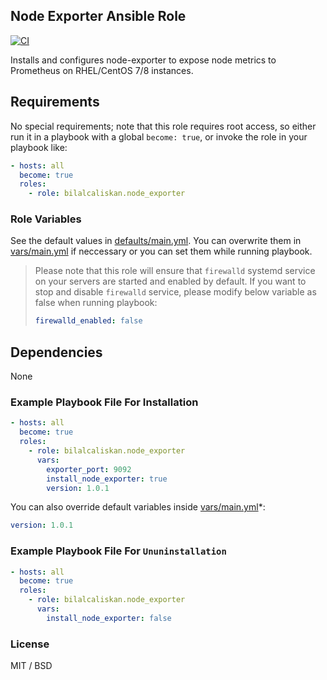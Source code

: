 ## Node Exporter Ansible Role

[![CI](https://github.com/bilalcaliskan/node_exporter-ansible-role/workflows/CI/badge.svg?event=push)](https://github.com/bilalcaliskan/node_exporter-ansible-role/actions?query=workflow%3ACI)

Installs and configures node-exporter to expose node metrics to Prometheus on RHEL/CentOS 7/8 instances.

## Requirements

No special requirements; note that this role requires root access, so either run it in a playbook with a global `become: true`, or invoke the role in your playbook like:

```yaml
- hosts: all
  become: true
  roles:
    - role: bilalcaliskan.node_exporter
```

### Role Variables
See the default values in [defaults/main.yml](defaults/main.yml). You can overwrite them in [vars/main.yml](vars/main.yml) if neccessary or you can set them while running playbook.

> Please note that this role will ensure that `firewalld` systemd service on your servers are started and enabled by default. If you want to stop and disable `firewalld` service, please modify below variable as false when running playbook:  
> ```yaml  
> firewalld_enabled: false

## Dependencies

None

### Example Playbook File For Installation

```yaml
- hosts: all
  become: true
  roles:
    - role: bilalcaliskan.node_exporter
      vars:
        exporter_port: 9092
        install_node_exporter: true
        version: 1.0.1
```

You can also override default variables inside [vars/main.yml](vars/main.yml)*:
```yaml
version: 1.0.1
```

### Example Playbook File For `Ununinstallation`

```yaml
- hosts: all
  become: true
  roles:
    - role: bilalcaliskan.node_exporter
      vars:
        install_node_exporter: false
```

### License

MIT / BSD
